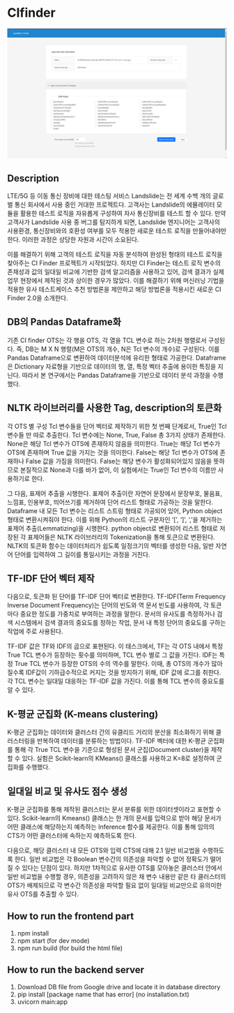# CIfinder
![fig1](fig1.png)

## Description

LTE/5G 등 이동 통신 장비에 대한 테스팅 서비스 Landslide는 전 세계 수백 개의 글로벌 통신 회사에서 사용 중인 거대한 프로젝트다. 고객사는 Landslide의 에뮬레이터 모듈을 활용한 테스트 로직을 자유롭게 구성하여 자사 통신장비를 테스트 할 수 있다. 만약 고객사가 Landslide 사용 중 버그를 탐지하게 되면, Landslide 엔지니어는 고객사의 사용환경, 통신장비와의 호환성 여부를 모두 적용한 새로운 테스트 로직을 만들어내야만 한다. 이러한 과정은 상당한 자원과 시간이 소요된다.

이를 해결하기 위해 고객의 테스트 로직을 자동 분석하여 완성된 형태의 테스트 로직을 찾아주는 CI Finder 프로젝트가 시작되었다. 하지만 CI Finder는 테스트 로직 변수의 존재성과 값의 일대일 비교에 기반한 검색 알고리즘을 사용하고 있어, 검색 결과가 실제 업무 현장에서 제작된 것과 상이한 경우가 많았다. 이를 해결하기 위해 머신러닝 기법을 적용한 유사 테스트케이스 추천 방법론을 제안하고 해당 방법론을 적용시킨 새로운 CI Finder 2.0을 소개한다.

## DB의 Pandas Dataframe화

기존 CI finder OTS는 각 행을 OTS, 각 열을 TCL 변수로 하는 2차원 행렬로서 구성된다. 즉, DB는 M X N 행렬(M은 OTS의 개수, N은 Tcl 변수의 개수)로 구성된다. 이를 Pandas Dataframe으로 변환하여 데이터분석에 유리한 형태로 가공한다. Dataframe은 Dictionary 자료형을 기반으로 데이터의 행, 열, 특정 벡터 추출에 용이한 특징을 지닌다. 따라서 본 연구에서는 Pandas Dataframe을 기반으로 데이터 분석 과정을 수행했다.

## NLTK 라이브러리를 사용한 Tag, description의 토큰화
각 OTS 별 구성 Tcl 변수들을 단어 벡터로 제작하기 위한 첫 번째 단계로서, True인 Tcl 변수들 만 따로 추출한다. Tcl 변수에는 None, True, False 총 3가지 상태가 존재한다. None은 해당 Tcl 변수가 OTS에 존재하지 않음을 의미한다. True는 해당 Tcl 변수가 OTS에 존재하며 True 값을 가지는 것을 의미한다. False는 해당 Tcl 변수가 OTS에 존재하나 False 값을 가짐을 의미한다. False는 해당 변수가 활성화되어있지 않음을 뜻하므로 본질적으로 None과 다를 바가 없어, 이 실험에서는 True인 Tcl 변수의 이름만 사용하기로 한다.

그 다음, 표제어 추출을 시행한다. 표제어 추출이란 자연어 문장에서 문장부호, 물음표, 느낌표, 인용부호, 띄어쓰기를 제거하여 단어 리스트 형태로 가공하는 것을 말한다. Dataframe 내 모든 Tcl 변수는 리스트 스트링 형태로 가공되어 있어, Python object 형태로 변환시켜줘야 한다. 이를 위해 Python의 리스트 구분자인 ‘[’, ‘]’, ‘,’을 제거하는 표제어 추출(Lemmatizing)을 시행한다. python object로 변환되어 리스트 형태로 저장된 각 표제어들은 NLTK 라이브러리의 Tokenization을 통해 토큰으로 변환된다. NLTK의 토큰화 함수는 데이터처리가 쉽도록 일정크기의 벡터를 생성한 다음, 일반 자연어 단어를 입력하여 그 길이를 통일시키는 과정을 거친다.

## TF-IDF 단어 벡터 제작

다음으로, 토큰화 된 단어를 TF-IDF 단어 벡터로 변환한다. TF-IDF(Term Frequency Inverse Document Frequency)는 단어의 빈도와 역 문서 빈도를 사용하여, 각 토큰 마다 중요한 정도를 가중치로 부여하는 과정을 말한다. 문서의 유사도를 측정하거나 검색 시스템에서 검색 결과의 중요도를 정하는 작업, 문서 내 특정 단어의 중요도를 구하는 작업에 주로 사용된다.

TF-IDF 값은 TF와 IDF의 곱으로 표현된다. 이 태스크에서, TF는 각 OTS 내에서 특정 True TCL 변수가 등장하는 횟수를 의미하며, TCL 변수 별로 그 값을 가진다. IDF는 특정 True TCL 변수가 등장한 OTS의 수의 역수를 말한다. 이때, 총 OTS의 개수가 많아질수록 IDF값이 기하급수적으로 커지는 것을 방지하기 위해, IDF 값에 로그를 취한다. 각 TCL 변수는 일대일 대응하는 TF-IDF 값을 가진다. 이를 통해 TCL 변수의 중요도를 알 수 있다.

## K-평균 군집화 (K-means clustering)

K-평균 군집화는 데이터와 클러스터 간의 유클리드 거리의 분산을 최소화하기 위해 클러스터링을 반복하여 데이터를 분류하는 방법이다. TF-IDF 벡터에 대한 K-평균 군집화를 통해 각 True TCL 변수을 기준으로 형성된 문서 군집(Document cluster)을 제작할 수 있다. 실험은 Scikit-learn의 KMeans() 클래스를 사용하고 K=8로 설정하여 군집화를 수행했다.

## 일대일 비교 및 유사도 점수 생성

K-평균 군집화를 통해 제작된 클러스터는 문서 분류를 위한 데이터셋이라고 표현할 수 있다. Scikit-learn의 Kmeans() 클래스는 한 개의 문서를 입력으로 받아 해당 문서가 어떤 클래스에 해당하는지 예측하는 Inference 함수를 제공한다. 이를 통해 임의의 CTS가 어떤 클러스터에 속하는지 예측하도록 한다.

다음으로, 해당 클러스터 내 모든 OTS와 입력 CTS에 대해 2.1 일반 비교법을 수행하도록 한다. 일반 비교법은 각 Boolean 변수간의 의존성을 파악할 수 없어 정확도가 떨어질 수 있다는 단점이 있다. 하지만 1차적으로 유사한 OTS를 모아놓은 클러스터 안에서 일반 비교법을 수행할 경우, 의존성을 고려하지 않은 채 변수 내용만 같은 타 클러스터의 OTS가 배제되므로 각 변수간 의존성을 파악할 필요 없이 일대일 비교만으로 유의미한 유사 OTS를 추출할 수 있다.

## How to run the frontend part

1. npm install
2. npm start (for dev mode)
3. npm run build (for build the html file)


## How to run the backend server

1. Download DB file from Google drive and locate it in database directory
2. pip install [package name that has error] (no installation.txt)
3. uvicorn main:app
